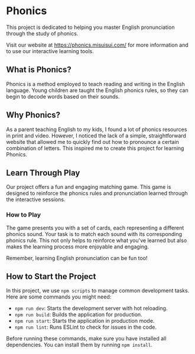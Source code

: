 # Phonics

This project is dedicated to helping you master English pronunciation through the study of phonics.

Visit our website at https://phonics.misuisui.com/ for more information and to use our interactive learning tools.

## What is Phonics?

Phonics is a method employed to teach reading and writing in the English language. Young children are taught the English phonics rules, so they can begin to decode words based on their sounds.

## Why Phonics?

As a parent teaching English to my kids, I found a lot of phonics resources in print and video. However, I noticed the lack of a simple, straightforward website that allowed me to quickly find out how to pronounce a certain combination of letters. This inspired me to create this project for learning Phonics.

## Learn Through Play

Our project offers a fun and engaging matching game. This game is designed to reinforce the phonics rules and pronunciation learned through the interactive sessions.

### How to Play

The game presents you with a set of cards, each representing a different phonics sound. Your task is to match each sound with its corresponding phonics rule. This not only helps to reinforce what you've learned but also makes the learning process more enjoyable and engaging.

Remember, learning English pronunciation can be fun too!

## How to Start the Project

In this project, we use `npm scripts` to manage common development tasks. Here are some commands you might need:

- `npm run dev`: Starts the development server with hot reloading.
- `npm run build`: Builds the application for production.
- `npm run start`: Starts the application in production mode.
- `npm run lint`: Runs ESLint to check for issues in the code.

Before running these commands, make sure you have installed all dependencies. You can install them by running `npm install`.
